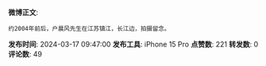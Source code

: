 **微博正文**: 
```
约2004年前后，户晨风先生在江苏镇江，长江边，拍摄留念。
```
**发布时间**: 2024-03-17 09:47:00
**发布工具**: iPhone 15 Pro
**点赞数**: 221
**转发数**: 0
**评论数**: 49

